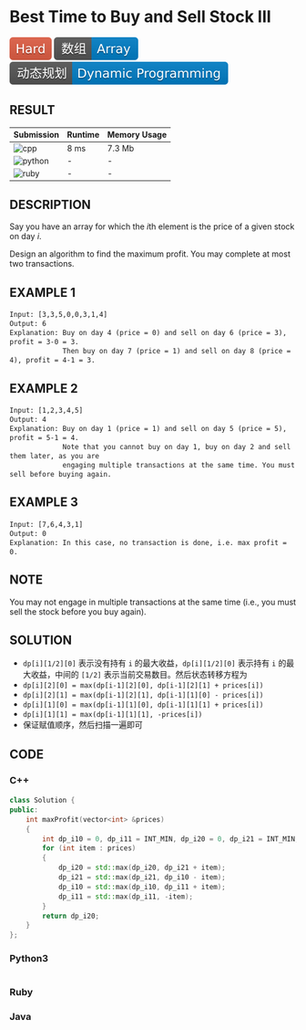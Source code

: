 # Best Time to Buy and Sell Stock III

![Hard](../../materials/-Hard-e05d44.svg) ![Array](../../materials/数组-Array-007ec6.svg) ![Dynamic_Programming](../../materials/动态规划-Dynamic_Programming-007ec6.svg)

## RESULT

| Submission                                                        | Runtime | Memory Usage |
| ----------------------------------------------------------------- | ------- | ------------ |
| ![cpp](https://img.shields.io/badge/leetcode123-cpp-f34b7d.svg)   | 8 ms    | 7.3 Mb       |
| ![python](https://img.shields.io/badge/leetcode123-py-3572A5.svg) | -       | -            |
| ![ruby](https://img.shields.io/badge/leetcode123-rb-701516.svg)   | -       | -            |

## DESCRIPTION

Say you have an array for which the *i*th element is the price of a given stock on day *i*.

Design an algorithm to find the maximum profit. You may complete at most two transactions.

## EXAMPLE 1

```plain
Input: [3,3,5,0,0,3,1,4]
Output: 6
Explanation: Buy on day 4 (price = 0) and sell on day 6 (price = 3), profit = 3-0 = 3.
             Then buy on day 7 (price = 1) and sell on day 8 (price = 4), profit = 4-1 = 3.
```

## EXAMPLE 2

```plain
Input: [1,2,3,4,5]
Output: 4
Explanation: Buy on day 1 (price = 1) and sell on day 5 (price = 5), profit = 5-1 = 4.
             Note that you cannot buy on day 1, buy on day 2 and sell them later, as you are
             engaging multiple transactions at the same time. You must sell before buying again.
```

## EXAMPLE 3

```plain
Input: [7,6,4,3,1]
Output: 0
Explanation: In this case, no transaction is done, i.e. max profit = 0.
```

## NOTE

You may not engage in multiple transactions at the same time (i.e., you must sell the stock before you buy again).  

## SOLUTION

* `dp[i][1/2][0]` 表示没有持有 `i` 的最大收益，`dp[i][1/2][0]` 表示持有 `i` 的最大收益，中间的 `[1/2]` 表示当前交易数目。然后状态转移方程为
* `dp[i][2][0] = max(dp[i-1][2][0], dp[i-1][2][1] + prices[i])`
* `dp[i][2][1] = max(dp[i-1][2][1], dp[i-1][1][0] - prices[i])`
* `dp[i][1][0] = max(dp[i-1][1][0], dp[i-1][1][1] + prices[i])`
* `dp[i][1][1] = max(dp[i-1][1][1], -prices[i])`
* 保证赋值顺序，然后扫描一遍即可

## CODE

### C++

```cpp
class Solution {
public:
    int maxProfit(vector<int> &prices)
    {
        int dp_i10 = 0, dp_i11 = INT_MIN, dp_i20 = 0, dp_i21 = INT_MIN;
        for (int item : prices)
        {
            dp_i20 = std::max(dp_i20, dp_i21 + item);
            dp_i21 = std::max(dp_i21, dp_i10 - item);
            dp_i10 = std::max(dp_i10, dp_i11 + item);
            dp_i11 = std::max(dp_i11, -item);
        }
        return dp_i20;
    }
};
```

### Python3

```python
```

### Ruby

### Java
